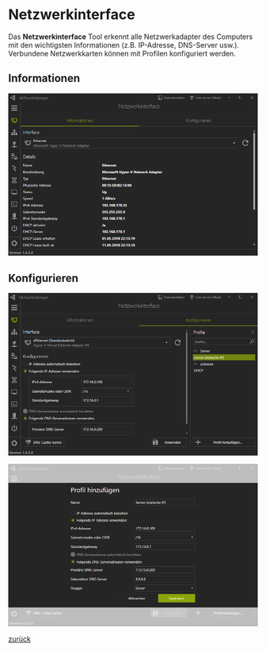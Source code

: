 # Netzwerkinterface

Das **Netzwerkinterface** Tool erkennt alle Netzwerkadapter des Computers mit den wichtigsten Informationen (z.B. IP-Adresse, DNS-Server usw.). Verbundene Netzwerkkarten können mit Profilen konfiguriert werden.

## Informationen

![NetworkInterface_Information](../../_images/NetworkInterface_Information.de-DE.png)

## Konfigurieren

![NetworkInterface_Configure](../../_images/NetworkInterface_Configure.de-DE.png)

![NetworkInterface_Configure_Profile](../../_images/NetworkInterface_Configure_Profile.de-DE.png)

[zurück](../README.md)
